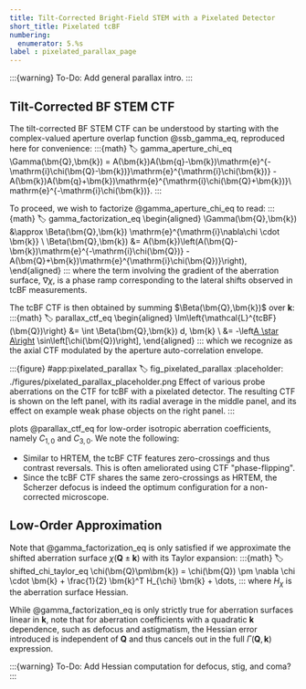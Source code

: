 ```yaml
---
title: Tilt-Corrected Bright-Field STEM with a Pixelated Detector
short_title: Pixelated tcBF
numbering:
  enumerator: 5.%s
label : pixelated_parallax_page
---
```


:::{warning} To-Do:
Add general parallax intro.
:::

## Tilt-Corrected BF STEM CTF

The tilt-corrected BF STEM CTF can be understood by starting with the complex-valued aperture overlap function @ssb_gamma_eq, reproduced here for convenience:
:::{math}
:label: gamma_aperture_chi_eq
\Gamma(\bm{Q},\bm{k}) = A(\bm{k})A(\bm{q}-\bm{k})\mathrm{e}^{-\mathrm{i}\chi(\bm{Q}-\bm{k})}\mathrm{e}^{\mathrm{i}\chi(\bm{k})} - A(\bm{k})A(\bm{q}+\bm{k})\mathrm{e}^{\mathrm{i}\chi(\bm{Q}+\bm{k})}\mathrm{e}^{-\mathrm{i}\chi(\bm{k})}.
:::

To proceed, we wish to factorize @gamma_aperture_chi_eq to read:
:::{math}
:label: gamma_factorization_eq
\begin{aligned}
\Gamma(\bm{Q},\bm{k}) &\approx \Beta(\bm{Q},\bm{k}) \mathrm{e}^{\mathrm{i}\nabla\chi \cdot \bm{k}} \\
\Beta(\bm{Q},\bm{k}) &= A(\bm{k})\left(A(\bm{Q}-\bm{k})\mathrm{e}^{-\mathrm{i}\chi(\bm{Q})} - A(\bm{Q}+\bm{k})\mathrm{e}^{\mathrm{i}\chi(\bm{Q})}\right),
\end{aligned}
:::
where the term involving the gradient of the aberration surface, $\nabla \chi$, is a phase ramp corresponding to the lateral shifts observed in tcBF measurements.

The tcBF CTF is then obtained by summing $\Beta(\bm{Q},\bm{k})$ over $\bm{k}$:
:::{math}
:label: parallax_ctf_eq
\begin{aligned}
\Im\left\{\mathcal{L}^{tcBF}(\bm{Q})\right\}  &= \int \Beta(\bm{Q},\bm{k}) d\, \bm{k} \\
                                              &= -\left[A \star A\right](\bm{Q}) \sin\left[\chi(\bm{Q})\right],
\end{aligned}
:::
which we recognize as the axial CTF modulated by the aperture auto-correlation envelope.

:::{figure} #app:pixelated_parallax
:label: fig_pixelated_parallax
:placeholder: ./figures/pixelated_parallax_placeholder.png
Effect of various probe aberrations on the CTF for tcBF with a pixelated detector.
The resulting CTF is shown on the left panel, with its radial average in the middle panel, and its effect on example weak phase objects on the right panel.
:::

[](#fig_pixelated_parallax) plots @parallax_ctf_eq for low-order isotropic aberration coefficients, namely $C_{1,0}$ and $C_{3,0}$.
We note the following:

* Similar to HRTEM, the tcBF CTF features zero-crossings and thus contrast reversals.
This is often ameliorated using CTF "phase-flipping".
* Since the tcBF CTF shares the same zero-crossings as HRTEM, the Scherzer defocus is indeed the optimum configuration for a non-corrected microscope.

## Low-Order Approximation

Note that @gamma_factorization_eq is only satisfied if we approximate the shifted aberration surface $\chi(\bm{Q} \pm \bm{k})$ with its Taylor expansion:
:::{math}
:label: shifted_chi_taylor_eq
\chi(\bm{Q}\pm\bm{k}) = \chi(\bm{Q}) \pm \nabla \chi \cdot  \bm{k} + \frac{1}{2} \bm{k}^T H_{\chi} \bm{k} + \dots,
:::
where $H_{\chi}$ is the aberration surface Hessian.

While @gamma_factorization_eq is only strictly true for aberration surfaces linear in $\bm{k}$, note that for aberration coefficients with a quadratic $\bm{k}$ dependence, such as defocus and astigmatism, the Hessian error introduced is independent of $\bm{Q}$ and thus cancels out in the full $\Gamma(\bm{Q},\bm{k})$ expression.

:::{warning} To-Do:
Add Hessian computation for defocus, stig, and coma?
:::
